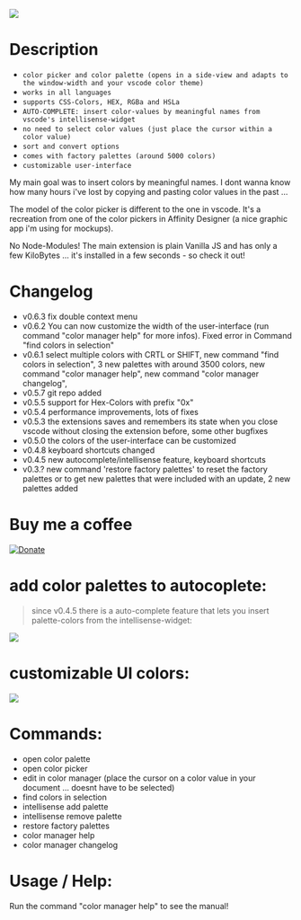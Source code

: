 ![](https://www.dropbox.com/s/scoon50tx1d2sap/color_manager_demo.gif?raw=1)

# Description

- `color picker and color palette (opens in a side-view and adapts to the window-width and your vscode color theme)`
- `works in all languages`	
- `supports CSS-Colors, HEX, RGBa and HSLa`
- `AUTO-COMPLETE: insert color-values by meaningful names from vscode's intellisense-widget`
- `no need to select color values (just place the cursor within a color value)`
- `sort and convert options`
- `comes with factory palettes (around 5000 colors)`
- `customizable user-interface`

My main goal was to insert colors by meaningful names. I dont wanna know how many hours i've lost by copying and pasting color values in the past ...

The model of the color picker is different to the one in vscode. It's a recreation from one of the color pickers in Affinity Designer (a nice graphic app i'm using for mockups).

No Node-Modules! The main extension is plain Vanilla JS and has only a few KiloBytes ... it's installed in a few seconds - so check it out!

# Changelog

- v0.6.3 fix double context menu
- v0.6.2 You can now customize the width of the user-interface (run command "color manager help" for more infos). Fixed error in Command "find colors in selection"
- v0.6.1 select multiple colors with CRTL or SHIFT, new command "find colors in selection", 3 new palettes with around 3500 colors, new command "color manager help", new command "color manager changelog", 
- v0.5.7 git repo added
- v0.5.5 support for Hex-Colors with prefix "0x"
- v0.5.4 performance improvements, lots of fixes
- v0.5.3 the extensions saves and remembers its state when you close vscode without closing the extension before, some other bugfixes
- v0.5.0 the colors of the user-interface can be customized
- v0.4.8 keyboard shortcuts changed
- v0.4.5 new autocomplete/intellisense feature, keyboard shortcuts
- v0.3.? new command 'restore factory palettes' to reset the factory palettes or to get new palettes that were included with an update, 2 new palettes added

# Buy me a coffee
[![Donate](https://img.shields.io/badge/Donate-PayPal-green.svg)](https://paypal.me/royaction)


# add color palettes to autocoplete:

> since v0.4.5 there is a auto-complete feature that lets you insert palette-colors from the intellisense-widget:

![](https://www.dropbox.com/s/ril3t7p0x5mexqg/color_manager_autocomplete.png?raw=1)

# customizable UI colors: 

![](https://www.dropbox.com/s/1jufe8iw15dssma/color_manager_custom.png?raw=1)


# Commands:
 
- open color palette
- open color picker
- edit in color manager (place the cursor on a color value in your document ... doesnt have to be selected)
- find colors in selection
- intellisense add palette
- intellisense remove palette
- restore factory palettes
- color manager help
- color manager changelog


# Usage / Help:
 
Run the command "color manager help" to see the manual!